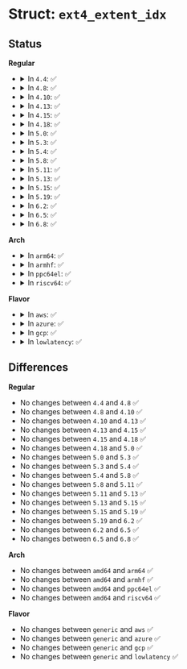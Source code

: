 # Struct: <code>ext4_extent_idx</code>

## Status
<b>Regular</b>
<ul>
<li>
<details>
<summary>In <code>4.4</code>: ✅</summary>

```c
struct ext4_extent_idx {
    __le32 ei_block;
    __le32 ei_leaf_lo;
    __le16 ei_leaf_hi;
    __u16 ei_unused;
};
```
</details>
</li>
<li>
<details>
<summary>In <code>4.8</code>: ✅</summary>

```c
struct ext4_extent_idx {
    __le32 ei_block;
    __le32 ei_leaf_lo;
    __le16 ei_leaf_hi;
    __u16 ei_unused;
};
```
</details>
</li>
<li>
<details>
<summary>In <code>4.10</code>: ✅</summary>

```c
struct ext4_extent_idx {
    __le32 ei_block;
    __le32 ei_leaf_lo;
    __le16 ei_leaf_hi;
    __u16 ei_unused;
};
```
</details>
</li>
<li>
<details>
<summary>In <code>4.13</code>: ✅</summary>

```c
struct ext4_extent_idx {
    __le32 ei_block;
    __le32 ei_leaf_lo;
    __le16 ei_leaf_hi;
    __u16 ei_unused;
};
```
</details>
</li>
<li>
<details>
<summary>In <code>4.15</code>: ✅</summary>

```c
struct ext4_extent_idx {
    __le32 ei_block;
    __le32 ei_leaf_lo;
    __le16 ei_leaf_hi;
    __u16 ei_unused;
};
```
</details>
</li>
<li>
<details>
<summary>In <code>4.18</code>: ✅</summary>

```c
struct ext4_extent_idx {
    __le32 ei_block;
    __le32 ei_leaf_lo;
    __le16 ei_leaf_hi;
    __u16 ei_unused;
};
```
</details>
</li>
<li>
<details>
<summary>In <code>5.0</code>: ✅</summary>

```c
struct ext4_extent_idx {
    __le32 ei_block;
    __le32 ei_leaf_lo;
    __le16 ei_leaf_hi;
    __u16 ei_unused;
};
```
</details>
</li>
<li>
<details>
<summary>In <code>5.3</code>: ✅</summary>

```c
struct ext4_extent_idx {
    __le32 ei_block;
    __le32 ei_leaf_lo;
    __le16 ei_leaf_hi;
    __u16 ei_unused;
};
```
</details>
</li>
<li>
<details>
<summary>In <code>5.4</code>: ✅</summary>

```c
struct ext4_extent_idx {
    __le32 ei_block;
    __le32 ei_leaf_lo;
    __le16 ei_leaf_hi;
    __u16 ei_unused;
};
```
</details>
</li>
<li>
<details>
<summary>In <code>5.8</code>: ✅</summary>

```c
struct ext4_extent_idx {
    __le32 ei_block;
    __le32 ei_leaf_lo;
    __le16 ei_leaf_hi;
    __u16 ei_unused;
};
```
</details>
</li>
<li>
<details>
<summary>In <code>5.11</code>: ✅</summary>

```c
struct ext4_extent_idx {
    __le32 ei_block;
    __le32 ei_leaf_lo;
    __le16 ei_leaf_hi;
    __u16 ei_unused;
};
```
</details>
</li>
<li>
<details>
<summary>In <code>5.13</code>: ✅</summary>

```c
struct ext4_extent_idx {
    __le32 ei_block;
    __le32 ei_leaf_lo;
    __le16 ei_leaf_hi;
    __u16 ei_unused;
};
```
</details>
</li>
<li>
<details>
<summary>In <code>5.15</code>: ✅</summary>

```c
struct ext4_extent_idx {
    __le32 ei_block;
    __le32 ei_leaf_lo;
    __le16 ei_leaf_hi;
    __u16 ei_unused;
};
```
</details>
</li>
<li>
<details>
<summary>In <code>5.19</code>: ✅</summary>

```c
struct ext4_extent_idx {
    __le32 ei_block;
    __le32 ei_leaf_lo;
    __le16 ei_leaf_hi;
    __u16 ei_unused;
};
```
</details>
</li>
<li>
<details>
<summary>In <code>6.2</code>: ✅</summary>

```c
struct ext4_extent_idx {
    __le32 ei_block;
    __le32 ei_leaf_lo;
    __le16 ei_leaf_hi;
    __u16 ei_unused;
};
```
</details>
</li>
<li>
<details>
<summary>In <code>6.5</code>: ✅</summary>

```c
struct ext4_extent_idx {
    __le32 ei_block;
    __le32 ei_leaf_lo;
    __le16 ei_leaf_hi;
    __u16 ei_unused;
};
```
</details>
</li>
<li>
<details>
<summary>In <code>6.8</code>: ✅</summary>

```c
struct ext4_extent_idx {
    __le32 ei_block;
    __le32 ei_leaf_lo;
    __le16 ei_leaf_hi;
    __u16 ei_unused;
};
```
</details>
</li>
</ul>
<b>Arch</b>
<ul>
<li>
<details>
<summary>In <code>arm64</code>: ✅</summary>

```c
struct ext4_extent_idx {
    __le32 ei_block;
    __le32 ei_leaf_lo;
    __le16 ei_leaf_hi;
    __u16 ei_unused;
};
```
</details>
</li>
<li>
<details>
<summary>In <code>armhf</code>: ✅</summary>

```c
struct ext4_extent_idx {
    __le32 ei_block;
    __le32 ei_leaf_lo;
    __le16 ei_leaf_hi;
    __u16 ei_unused;
};
```
</details>
</li>
<li>
<details>
<summary>In <code>ppc64el</code>: ✅</summary>

```c
struct ext4_extent_idx {
    __le32 ei_block;
    __le32 ei_leaf_lo;
    __le16 ei_leaf_hi;
    __u16 ei_unused;
};
```
</details>
</li>
<li>
<details>
<summary>In <code>riscv64</code>: ✅</summary>

```c
struct ext4_extent_idx {
    __le32 ei_block;
    __le32 ei_leaf_lo;
    __le16 ei_leaf_hi;
    __u16 ei_unused;
};
```
</details>
</li>
</ul>
<b>Flavor</b>
<ul>
<li>
<details>
<summary>In <code>aws</code>: ✅</summary>

```c
struct ext4_extent_idx {
    __le32 ei_block;
    __le32 ei_leaf_lo;
    __le16 ei_leaf_hi;
    __u16 ei_unused;
};
```
</details>
</li>
<li>
<details>
<summary>In <code>azure</code>: ✅</summary>

```c
struct ext4_extent_idx {
    __le32 ei_block;
    __le32 ei_leaf_lo;
    __le16 ei_leaf_hi;
    __u16 ei_unused;
};
```
</details>
</li>
<li>
<details>
<summary>In <code>gcp</code>: ✅</summary>

```c
struct ext4_extent_idx {
    __le32 ei_block;
    __le32 ei_leaf_lo;
    __le16 ei_leaf_hi;
    __u16 ei_unused;
};
```
</details>
</li>
<li>
<details>
<summary>In <code>lowlatency</code>: ✅</summary>

```c
struct ext4_extent_idx {
    __le32 ei_block;
    __le32 ei_leaf_lo;
    __le16 ei_leaf_hi;
    __u16 ei_unused;
};
```
</details>
</li>
</ul>

## Differences
<b>Regular</b>
<ul>
<li>
No changes between <code>4.4</code> and <code>4.8</code> ✅
</li>
<li>
No changes between <code>4.8</code> and <code>4.10</code> ✅
</li>
<li>
No changes between <code>4.10</code> and <code>4.13</code> ✅
</li>
<li>
No changes between <code>4.13</code> and <code>4.15</code> ✅
</li>
<li>
No changes between <code>4.15</code> and <code>4.18</code> ✅
</li>
<li>
No changes between <code>4.18</code> and <code>5.0</code> ✅
</li>
<li>
No changes between <code>5.0</code> and <code>5.3</code> ✅
</li>
<li>
No changes between <code>5.3</code> and <code>5.4</code> ✅
</li>
<li>
No changes between <code>5.4</code> and <code>5.8</code> ✅
</li>
<li>
No changes between <code>5.8</code> and <code>5.11</code> ✅
</li>
<li>
No changes between <code>5.11</code> and <code>5.13</code> ✅
</li>
<li>
No changes between <code>5.13</code> and <code>5.15</code> ✅
</li>
<li>
No changes between <code>5.15</code> and <code>5.19</code> ✅
</li>
<li>
No changes between <code>5.19</code> and <code>6.2</code> ✅
</li>
<li>
No changes between <code>6.2</code> and <code>6.5</code> ✅
</li>
<li>
No changes between <code>6.5</code> and <code>6.8</code> ✅
</li>
</ul>
<b>Arch</b>
<ul>
<li>
No changes between <code>amd64</code> and <code>arm64</code> ✅
</li>
<li>
No changes between <code>amd64</code> and <code>armhf</code> ✅
</li>
<li>
No changes between <code>amd64</code> and <code>ppc64el</code> ✅
</li>
<li>
No changes between <code>amd64</code> and <code>riscv64</code> ✅
</li>
</ul>
<b>Flavor</b>
<ul>
<li>
No changes between <code>generic</code> and <code>aws</code> ✅
</li>
<li>
No changes between <code>generic</code> and <code>azure</code> ✅
</li>
<li>
No changes between <code>generic</code> and <code>gcp</code> ✅
</li>
<li>
No changes between <code>generic</code> and <code>lowlatency</code> ✅
</li>
</ul>

